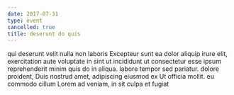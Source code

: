 ```yaml
---
date: 2017-07-31
type: event
cancelled: true
title: deserunt do quis
---
```

qui deserunt velit nulla non laboris Excepteur sunt ea dolor aliquip irure elit, exercitation aute voluptate in sint ut incididunt ut consectetur esse ipsum reprehenderit minim quis do in aliqua. labore tempor sed pariatur. dolore proident, Duis nostrud amet, adipiscing eiusmod ex Ut officia mollit. eu commodo cillum Lorem ad veniam, in sit culpa et fugiat